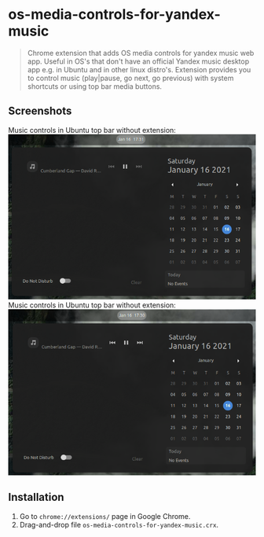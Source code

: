 # os-media-controls-for-yandex-music
> Chrome extension that adds OS media controls for yandex music web app. Useful in OS's that don't have an official Yandex music desktop app e.g. in Ubuntu and in other linux distro's. Extension provides you to control music (play|pause, go next, go previous) with system shortcuts or using top bar media buttons.

## Screenshots
Music controls in Ubuntu top bar without extension:
![Screenshot of music controls in Ubuntu top bar without extension][without]
<br />
Music controls in Ubuntu top bar without extension:
![Screenshot of music controls in Ubuntu top bar with extension][with]

[without]: ./readmeImg/wthout.png "Music controls in Ubuntu top bar without extension"
[with]: ./readmeImg/with.png "Music controls in Ubuntu top bar with extension"

## Installation
1. Go to `chrome://extensions/` page in Google Chrome.
2. Drag-and-drop file `os-media-controls-for-yandex-music.crx`.
